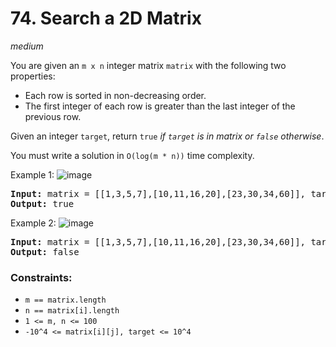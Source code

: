 # 74. Search a 2D Matrix
_medium_

You are given an `m x n` integer matrix `matrix` with the following two properties:

  - Each row is sorted in non-decreasing order.
  - The first integer of each row is greater than the last integer of the previous row.

Given an integer `target`, return `true` _if `target` is in matrix or `false` otherwise_.

You must write a solution in `O(log(m * n))` time complexity.


Example 1:
![image](https://assets.leetcode.com/uploads/2020/10/05/mat.jpg)

<pre>
<b>Input:</b> matrix = [[1,3,5,7],[10,11,16,20],[23,30,34,60]], target = 3
<b>Output:</b> true
</pre>

Example 2:
![image](https://assets.leetcode.com/uploads/2020/10/05/mat2.jpg)

<pre>
<b>Input:</b> matrix = [[1,3,5,7],[10,11,16,20],[23,30,34,60]], target = 13
<b>Output:</b> false
</pre>

### Constraints:

- `m == matrix.length`
- `n == matrix[i].length`
- `1 <= m, n <= 100`
- `-10^4 <= matrix[i][j], target <= 10^4`
